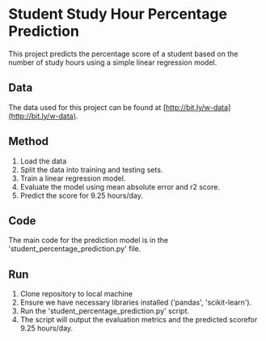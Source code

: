 # Student Study Hour Percentage Prediction

This project predicts the percentage score of a student based on the number of study hours using a simple linear regression model.
## Data
The data used for this project can be found at [http://bit.ly/w-data](http://bit.ly/w-data).

## Method
1. Load the data
2. Split the data into training and testing sets.
3. Train a linear regression model.
4. Evaluate the model using mean absolute error and r2 score.
5. Predict the score for 9.25 hours/day.

## Code
The main code for the prediction model is in the 'student_percentage_prediction.py' file.

## Run
1. Clone repository to local machine
2. Ensure we have necessary libraries installed ('pandas', 'scikit-learn').
3. Run the 'student_percentage_prediction.py' script.
4. The script will output the evaluation metrics and the predicted scorefor 9.25 hours/day.
